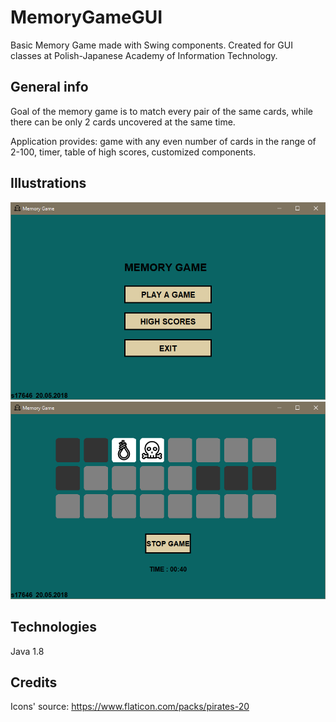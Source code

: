 # MemoryGameGUI

Basic Memory Game made with Swing components. Created for GUI classes at Polish-Japanese Academy of Information Technology.

## General info

Goal of the memory game is to match every pair of the same cards, while there can be only 2 cards uncovered at the same time.

Application provides:
game with any even number of cards in the range of 2-100, 
timer,
table of high scores, 
customized components.

## Illustrations

![app screen](./png/mgame1.png)
![app screen](./png/mgame2.png)

## Technologies

Java 1.8

## Credits

Icons' source:
https://www.flaticon.com/packs/pirates-20
